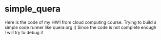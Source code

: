 # simple_quera
Here is the code of my HW1 from cloud computing course. Trying to build a simple code runner like quera.org :) Since the code is not complete enough I will try to debug it
